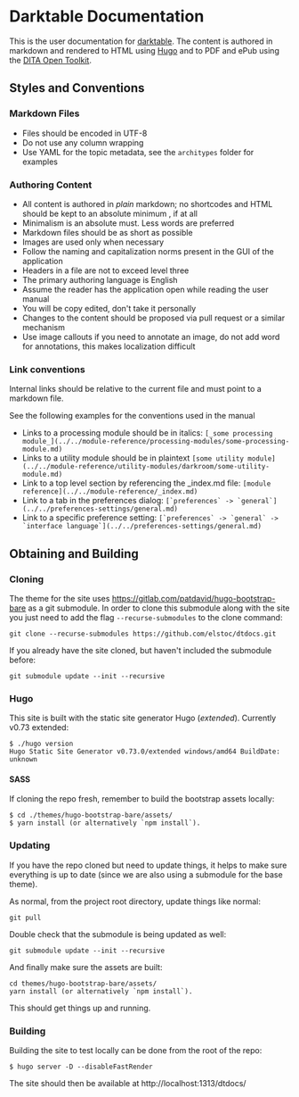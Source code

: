 # Darktable Documentation

This is the user documentation for [darktable](https://darktable.org). The content is authored in markdown and rendered to HTML using [Hugo](https://gohugo.io) and to PDF and ePub using the [DITA Open Toolkit](https://dita-ot.org).

## Styles and Conventions

### Markdown Files

- Files should be encoded in UTF-8
- Do not use any column wrapping
- Use YAML for the topic metadata, see the `architypes` folder for examples

### Authoring Content

- All content is authored in *plain*  markdown; no shortcodes and HTML should be kept to an absolute minimum , if at all
- Minimalism is an absolute must. Less words are preferred
- Markdown files should be as short as possible
- Images are used only when necessary
- Follow the naming and capitalization norms present in the GUI of the application
- Headers in a file are not to exceed level three
- The primary authoring language is English
- Assume the reader has the application open while reading the user manual
- You will be copy edited, don't take it personally
- Changes to the content should be proposed via pull request or a similar mechanism
- Use image callouts if you need to annotate an image, do not add word for annotations, this makes localization difficult

### Link conventions

Internal links should be relative to the current file and must point to a markdown file.

See the following examples for the conventions used in the manual

- Links to a processing module should be in italics: ``[_some processing module_](../../module-reference/processing-modules/some-processing-module.md)``
- Links to a utility module should be in plaintext ``[some utility module](../../module-reference/utility-modules/darkroom/some-utility-module.md)``
- Link to a top level section by referencing the _index.md file: ``[module reference](../../module-reference/_index.md)``
- Link to a tab in the preferences dialog:  ``[`preferences` -> `general`](../../preferences-settings/general.md)``
- Link to a specific preference setting:  ``[`preferences` -> `general` -> `interface language`](../../preferences-settings/general.md)``

## Obtaining and Building

### Cloning

The theme for the site uses https://gitlab.com/patdavid/hugo-bootstrap-bare as a git submodule.
In order to clone this submodule along with the site you just need to add the flag `--recurse-submodules` to the clone command:

    git clone --recurse-submodules https://github.com/elstoc/dtdocs.git

If you already have the site cloned, but haven't included the submodule before:

    git submodule update --init --recursive


### Hugo

This site is built with the static site generator Hugo (*extended*).
Currently v0.73 extended:
```
$ ./hugo version
Hugo Static Site Generator v0.73.0/extended windows/amd64 BuildDate: unknown
```

#### SASS

If cloning the repo fresh, remember to build the bootstrap assets locally:

```
$ cd ./themes/hugo-bootstrap-bare/assets/
$ yarn install (or alternatively `npm install`).
```

### Updating

If you have the repo cloned but need to update things, it helps to make sure everything is up to date (since we are also using a submodule for the base theme).

As normal, from the project root directory, update things like normal:
```
git pull
```

Double check that the submodule is being updated as well:
```
git submodule update --init --recursive
```

And finally make sure the assets are built:
```
cd themes/hugo-bootstrap-bare/assets/
yarn install (or alternatively `npm install`).
```
This should get things up and running.


### Building

Building the site to test locally can be done from the root of the repo:

```
$ hugo server -D --disableFastRender
```

The site should then be available at http://localhost:1313/dtdocs/
